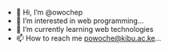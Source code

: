 - 👋 Hi, I’m @owochep
- 👀 I’m interested in web programming...
- 🌱 I’m currently learning web technologies
- 📫 How to reach me powoche@kibu.ac.ke...

<!---
owochep/owochep is a ✨ special ✨ repository because its `README.md` (this file) appears on your GitHub profile.
You can click the Preview link to take a look at your changes.
--->
